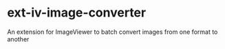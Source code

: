 # ext-iv-image-converter
An extension for ImageViewer to batch convert images from one format to another
